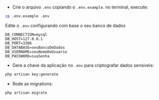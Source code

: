 - Crie o arquivo ``.env`` copiando o ``.env.example``. no terminal, execute:

```bash 
cp .env.example .env
```

Edite o ``.env`` configurando com base o seu banco de dados

```
DB_CONNECTION=mysql
DB_HOST=127.0.0.1
DB_PORT=3306
DB_DATABASE=seuBancoDeDados
DB_USERNAME=seuNomeDeUsuario
DB_PASSWORD=suaSenha
```

- Gere a chave da aplicação no ``.env`` para criptografar dados sensíveis:

```bash
php artisan key:generate
```

- Rode as migrations: 

```bash
php artisan migrate
```